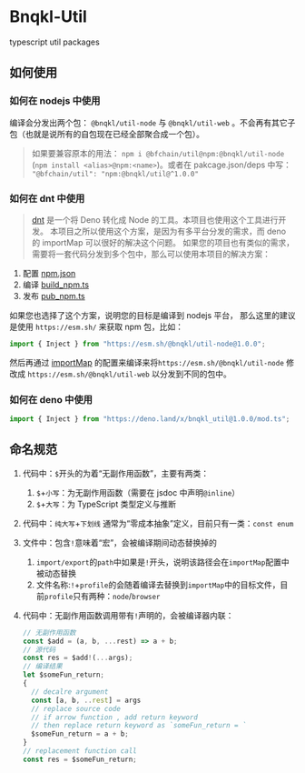 # Bnqkl-Util

typescript util packages

## 如何使用

### 如何在 nodejs 中使用

编译会分发出两个包： `@bnqkl/util-node` 与 `@bnqkl/util-web` 。不会再有其它子包（也就是说所有的自包现在已经全部聚合成一个包）。

> 如果要兼容原本的用法： `npm i @bfchain/util@npm:@bnqkl/util-node` (`npm install <alias>@npm:<name>`)。或者在 pakcage.json/deps 中写： `"@bfchain/util": "npm:@bnqkl/util@^1.0.0"`

### 如何在 dnt 中使用

> [dnt](https://github.com/denoland/dnt) 是一个将 Deno 转化成 Node 的工具。本项目也使用这个工具进行开发。
> 本项目之所以使用这个方案，是因为有多平台分发的需求，而 deno 的 importMap 可以很好的解决这个问题。
> 如果您的项目也有类似的需求，需要将一套代码分发到多个包中，那么可以使用本项目的解决方案：

1.  配置 [npm.json]('./scripts/npm.json')
1.  编译 [build_npm.ts]('./scripts/build_npm.ts')
1.  发布 [pub_npm.ts]('./scripts/pub_npm.ts')

如果您也选择了这个方案，说明您的目标是编译到 nodejs 平台， 那么这里的建议是使用 `https://esm.sh/` 来获取 npm 包，比如：

```ts
import { Inject } from "https://esm.sh/@bnqkl/util-node@1.0.0";
```

然后再通过 [importMap](https://deno.land/manual@v1.25.3/linking_to_external_code/import_maps) 的配置来编译来将`https://esm.sh/@bnqkl/util-node` 修改成 `https://esm.sh/@bnqkl/util-web` 以分发到不同的包中。

### 如何在 deno 中使用

```ts
import { Inject } from "https://deno.land/x/bnqkl_util@1.0.0/mod.ts";
```

## 命名规范

1. 代码中：`$`开头的为着“无副作用函数”，主要有两类：
   1. `$`+`小写`：为无副作用函数（需要在 jsdoc 中声明`@inline`）
   1. `$`+`大写`：为 TypeScript 类型定义与推断
1. 代码中：`纯大写`+`下划线` 通常为“零成本抽象”定义，目前只有一类：`const enum`

1. 文件中：包含`!`意味着“宏”，会被编译期间动态替换掉的
   1. `import/export`的`path`中如果是`!`开头，说明该路径会在`importMap`配置中被动态替换
   1. 文件名称:`!`+`profile`的会随着编译去替换到`importMap`中的目标文件，目前`profile`只有两种：`node`/`browser`
1. 代码中：无副作用函数调用带有`!`声明的，会被编译器内联：

   ```ts
   // 无副作用函数
   const $add = (a, b, ...rest) => a + b;
   // 源代码
   const res = $add!(...args);
   // 编译结果
   let $someFun_return;
   {
     // decalre argument
     const [a, b, ..rest] = args
     // replace source code
     // if arrow function , add return keyword
     // then replace return keyword as `someFun_return = `
     $someFun_return = a + b;
   }
   // replacement function call
   const res = $someFun_return;
   ```

```

```
